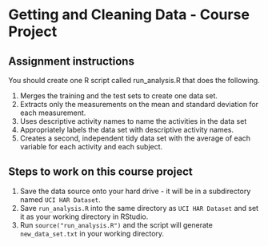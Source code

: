 # Getting and Cleaning Data - Course Project

## Assignment instructions

You should create one R script called run_analysis.R that does the following.

1. Merges the training and the test sets to create one data set.
2. Extracts only the measurements on the mean and standard deviation for each measurement.
3. Uses descriptive activity names to name the activities in the data set
4. Appropriately labels the data set with descriptive activity names.
5. Creates a second, independent tidy data set with the average of each variable for each activity and each subject.

## Steps to work on this course project

1. Save the data source onto your hard drive - it will be in a subdirectory named ```UCI HAR Dataset```.
2. Save ```run_analysis.R``` into the same directory as ```UCI HAR Dataset``` and set it as your working directory in RStudio.
3. Run ```source("run_analysis.R")``` and the script will generate ```new_data_set.txt``` in your working directory.
